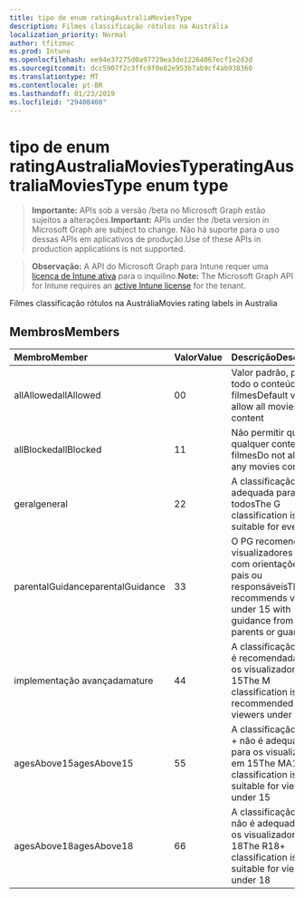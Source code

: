```yaml
---
title: tipo de enum ratingAustraliaMoviesType
description: Filmes classificação rótulos na Austrália
localization_priority: Normal
author: tfitzmac
ms.prod: Intune
ms.openlocfilehash: ee94e37275d0a97729ea3de12264067ecf1e2d3d
ms.sourcegitcommit: dcc5907f2c3ffc0f0e82e953b7ab9cf4ab938360
ms.translationtype: MT
ms.contentlocale: pt-BR
ms.lasthandoff: 01/23/2019
ms.locfileid: "29408408"
---
```

# <a name="ratingaustraliamoviestype-enum-type"></a><span data-ttu-id="54eb9-103">tipo de enum ratingAustraliaMoviesType</span><span class="sxs-lookup"><span data-stu-id="54eb9-103">ratingAustraliaMoviesType enum type</span></span>

> <span data-ttu-id="54eb9-104">**Importante:** APIs sob a versão /beta no Microsoft Graph estão sujeitos a alterações.</span><span class="sxs-lookup"><span data-stu-id="54eb9-104">**Important:** APIs under the /beta version in Microsoft Graph are subject to change.</span></span> <span data-ttu-id="54eb9-105">Não há suporte para o uso dessas APIs em aplicativos de produção.</span><span class="sxs-lookup"><span data-stu-id="54eb9-105">Use of these APIs in production applications is not supported.</span></span>

> <span data-ttu-id="54eb9-106">**Observação:** A API do Microsoft Graph para Intune requer uma [licença de Intune ativa](https://go.microsoft.com/fwlink/?linkid=839381) para o inquilino.</span><span class="sxs-lookup"><span data-stu-id="54eb9-106">**Note:** The Microsoft Graph API for Intune requires an [active Intune license](https://go.microsoft.com/fwlink/?linkid=839381) for the tenant.</span></span>

<span data-ttu-id="54eb9-107">Filmes classificação rótulos na Austrália</span><span class="sxs-lookup"><span data-stu-id="54eb9-107">Movies rating labels in Australia</span></span>

## <a name="members"></a><span data-ttu-id="54eb9-108">Membros</span><span class="sxs-lookup"><span data-stu-id="54eb9-108">Members</span></span>
|<span data-ttu-id="54eb9-109">Membro</span><span class="sxs-lookup"><span data-stu-id="54eb9-109">Member</span></span>|<span data-ttu-id="54eb9-110">Valor</span><span class="sxs-lookup"><span data-stu-id="54eb9-110">Value</span></span>|<span data-ttu-id="54eb9-111">Descrição</span><span class="sxs-lookup"><span data-stu-id="54eb9-111">Description</span></span>|
|:---|:---|:---|
|<span data-ttu-id="54eb9-112">allAllowed</span><span class="sxs-lookup"><span data-stu-id="54eb9-112">allAllowed</span></span>|<span data-ttu-id="54eb9-113">0</span><span class="sxs-lookup"><span data-stu-id="54eb9-113">0</span></span>|<span data-ttu-id="54eb9-114">Valor padrão, permitir todo o conteúdo de filmes</span><span class="sxs-lookup"><span data-stu-id="54eb9-114">Default value, allow all movies content</span></span>|
|<span data-ttu-id="54eb9-115">allBlocked</span><span class="sxs-lookup"><span data-stu-id="54eb9-115">allBlocked</span></span>|<span data-ttu-id="54eb9-116">1</span><span class="sxs-lookup"><span data-stu-id="54eb9-116">1</span></span>|<span data-ttu-id="54eb9-117">Não permitir que qualquer conteúdo filmes</span><span class="sxs-lookup"><span data-stu-id="54eb9-117">Do not allow any movies content</span></span>|
|<span data-ttu-id="54eb9-118">geral</span><span class="sxs-lookup"><span data-stu-id="54eb9-118">general</span></span>|<span data-ttu-id="54eb9-119">2</span><span class="sxs-lookup"><span data-stu-id="54eb9-119">2</span></span>|<span data-ttu-id="54eb9-120">A classificação G é adequada para todos</span><span class="sxs-lookup"><span data-stu-id="54eb9-120">The G classification is suitable for everyone</span></span>|
|<span data-ttu-id="54eb9-121">parentalGuidance</span><span class="sxs-lookup"><span data-stu-id="54eb9-121">parentalGuidance</span></span>|<span data-ttu-id="54eb9-122">3</span><span class="sxs-lookup"><span data-stu-id="54eb9-122">3</span></span>|<span data-ttu-id="54eb9-123">O PG recomenda visualizadores em 15 com orientações dos pais ou responsáveis</span><span class="sxs-lookup"><span data-stu-id="54eb9-123">The PG recommends viewers under 15 with guidance from parents or guardians</span></span>|
|<span data-ttu-id="54eb9-124">implementação avançada</span><span class="sxs-lookup"><span data-stu-id="54eb9-124">mature</span></span>|<span data-ttu-id="54eb9-125">4</span><span class="sxs-lookup"><span data-stu-id="54eb9-125">4</span></span>|<span data-ttu-id="54eb9-126">A classificação M não é recomendada para os visualizadores em 15</span><span class="sxs-lookup"><span data-stu-id="54eb9-126">The M classification is not recommended for viewers under 15</span></span>|
|<span data-ttu-id="54eb9-127">agesAbove15</span><span class="sxs-lookup"><span data-stu-id="54eb9-127">agesAbove15</span></span>|<span data-ttu-id="54eb9-128">5</span><span class="sxs-lookup"><span data-stu-id="54eb9-128">5</span></span>|<span data-ttu-id="54eb9-129">A classificação MA15 + não é adequada para os visualizadores em 15</span><span class="sxs-lookup"><span data-stu-id="54eb9-129">The MA15+ classification is not suitable for viewers under 15</span></span>|
|<span data-ttu-id="54eb9-130">agesAbove18</span><span class="sxs-lookup"><span data-stu-id="54eb9-130">agesAbove18</span></span>|<span data-ttu-id="54eb9-131">6</span><span class="sxs-lookup"><span data-stu-id="54eb9-131">6</span></span>|<span data-ttu-id="54eb9-132">A classificação R18 + não é adequada para os visualizadores em 18</span><span class="sxs-lookup"><span data-stu-id="54eb9-132">The R18+ classification is not suitable for viewers under 18</span></span>|




